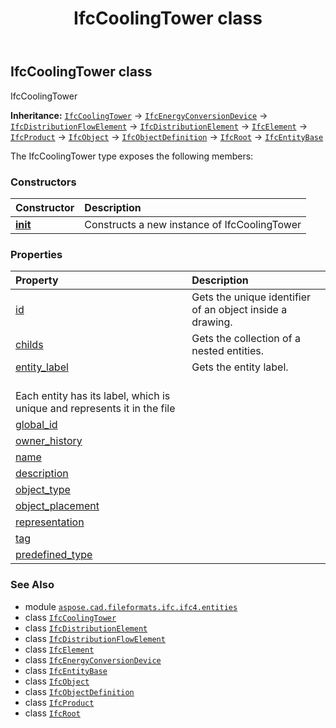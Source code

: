 ﻿---
title: IfcCoolingTower class
second_title: Aspose.CAD for Python via .NET API References
description: 
type: docs
weight: 1450
url: /python-net/aspose.cad.fileformats.ifc.ifc4.entities/ifccoolingtower/
is_root: false
---

## IfcCoolingTower class

IfcCoolingTower



**Inheritance:** [`IfcCoolingTower`](/cad/python-net/aspose.cad.fileformats.ifc.ifc4.entities/ifccoolingtower) → 
[`IfcEnergyConversionDevice`](/cad/python-net/aspose.cad.fileformats.ifc.ifc4.entities/ifcenergyconversiondevice) → 
[`IfcDistributionFlowElement`](/cad/python-net/aspose.cad.fileformats.ifc.ifc4.entities/ifcdistributionflowelement) → 
[`IfcDistributionElement`](/cad/python-net/aspose.cad.fileformats.ifc.ifc4.entities/ifcdistributionelement) → 
[`IfcElement`](/cad/python-net/aspose.cad.fileformats.ifc.ifc4.entities/ifcelement) → 
[`IfcProduct`](/cad/python-net/aspose.cad.fileformats.ifc.ifc4.entities/ifcproduct) → 
[`IfcObject`](/cad/python-net/aspose.cad.fileformats.ifc.ifc4.entities/ifcobject) → 
[`IfcObjectDefinition`](/cad/python-net/aspose.cad.fileformats.ifc.ifc4.entities/ifcobjectdefinition) → 
[`IfcRoot`](/cad/python-net/aspose.cad.fileformats.ifc.ifc4.entities/ifcroot) → 
[`IfcEntityBase`](/cad/python-net/aspose.cad.fileformats.ifc/ifcentitybase)



The IfcCoolingTower type exposes the following members:

### Constructors
| Constructor | Description |
| :- | :- |
| [__init__](/cad/python-net/aspose.cad.fileformats.ifc.ifc4.entities/ifccoolingtower/__init__/#) | Constructs a new instance of IfcCoolingTower |


### Properties
| Property | Description |
| :- | :- |
| [id](/cad/python-net/aspose.cad.fileformats.ifc.ifc4.entities/ifccoolingtower/id) | Gets the unique identifier of an object inside a drawing. |
| [childs](/cad/python-net/aspose.cad.fileformats.ifc.ifc4.entities/ifccoolingtower/childs) | Gets the collection of a nested entities. |
| [entity_label](/cad/python-net/aspose.cad.fileformats.ifc.ifc4.entities/ifccoolingtower/entity_label) | Gets the entity label.<br/>Each entity has its label, which is unique and represents it in the file |
| [global_id](/cad/python-net/aspose.cad.fileformats.ifc.ifc4.entities/ifccoolingtower/global_id) |  |
| [owner_history](/cad/python-net/aspose.cad.fileformats.ifc.ifc4.entities/ifccoolingtower/owner_history) |  |
| [name](/cad/python-net/aspose.cad.fileformats.ifc.ifc4.entities/ifccoolingtower/name) |  |
| [description](/cad/python-net/aspose.cad.fileformats.ifc.ifc4.entities/ifccoolingtower/description) |  |
| [object_type](/cad/python-net/aspose.cad.fileformats.ifc.ifc4.entities/ifccoolingtower/object_type) |  |
| [object_placement](/cad/python-net/aspose.cad.fileformats.ifc.ifc4.entities/ifccoolingtower/object_placement) |  |
| [representation](/cad/python-net/aspose.cad.fileformats.ifc.ifc4.entities/ifccoolingtower/representation) |  |
| [tag](/cad/python-net/aspose.cad.fileformats.ifc.ifc4.entities/ifccoolingtower/tag) |  |
| [predefined_type](/cad/python-net/aspose.cad.fileformats.ifc.ifc4.entities/ifccoolingtower/predefined_type) |  |



### See Also
* module [`aspose.cad.fileformats.ifc.ifc4.entities`](..)
* class [`IfcCoolingTower`](/cad/python-net/aspose.cad.fileformats.ifc.ifc4.entities/ifccoolingtower)
* class [`IfcDistributionElement`](/cad/python-net/aspose.cad.fileformats.ifc.ifc4.entities/ifcdistributionelement)
* class [`IfcDistributionFlowElement`](/cad/python-net/aspose.cad.fileformats.ifc.ifc4.entities/ifcdistributionflowelement)
* class [`IfcElement`](/cad/python-net/aspose.cad.fileformats.ifc.ifc4.entities/ifcelement)
* class [`IfcEnergyConversionDevice`](/cad/python-net/aspose.cad.fileformats.ifc.ifc4.entities/ifcenergyconversiondevice)
* class [`IfcEntityBase`](/cad/python-net/aspose.cad.fileformats.ifc/ifcentitybase)
* class [`IfcObject`](/cad/python-net/aspose.cad.fileformats.ifc.ifc4.entities/ifcobject)
* class [`IfcObjectDefinition`](/cad/python-net/aspose.cad.fileformats.ifc.ifc4.entities/ifcobjectdefinition)
* class [`IfcProduct`](/cad/python-net/aspose.cad.fileformats.ifc.ifc4.entities/ifcproduct)
* class [`IfcRoot`](/cad/python-net/aspose.cad.fileformats.ifc.ifc4.entities/ifcroot)
